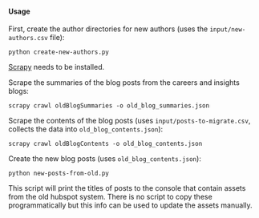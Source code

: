#### Usage

First, create the author directories for new authors (uses the `input/new-authors.csv` file):
```
python create-new-authors.py
```

[Scrapy](https://scrapy.org/) needs to be installed.

Scrape the summaries of the blog posts from the careers and insights blogs:
```
scrapy crawl oldBlogSummaries -o old_blog_summaries.json
```

Scrape the contents of the blog posts (uses `input/posts-to-migrate.csv`, collects the data into `old_blog_contents.json`):
```
scrapy crawl oldBlogContents -o old_blog_contents.json
```

Create the new blog posts (uses `old_blog_contents.json`):
```
python new-posts-from-old.py
```

This script will print the titles of posts to the console that contain assets from the old hubspot system.
There is no script to copy these programmatically but this info can be used to update the assets manually.
